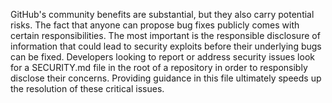 GitHub's community benefits are substantial, but they also carry potential risks. 
The fact that anyone can propose bug fixes publicly comes with certain responsibilities. 
The most important is the responsible disclosure of information that could lead to security 
exploits before their underlying bugs can be fixed. Developers looking to report or address 
security issues look for a SECURITY.md file in the root of a repository in order to responsibly disclose their concerns. 
Providing guidance in this file ultimately speeds up the resolution of these critical issues.
